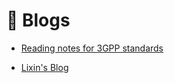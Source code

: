 # 📒 Blogs 

- <a href="/blogs/3gpp.html">Reading notes for 3GPP standards</a>

- <a href="/blogs/">Lixin's Blog</a>